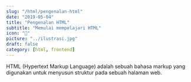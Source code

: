 ```yaml
---
slug: "/html/pengenalan-html"
date: "2019-05-04"
title: "Pengenalan HTML"
subtitle: "Memulai mempelajari HTML"
icon: "📑"
picture: "../ilustrasi.jpg"
draft: false
category: [html, frontend]
---
```


HTML (Hypertext Markup Language) adalah sebuah bahasa markup yang digunakan untuk menyusun struktur pada sebuah halaman web.
